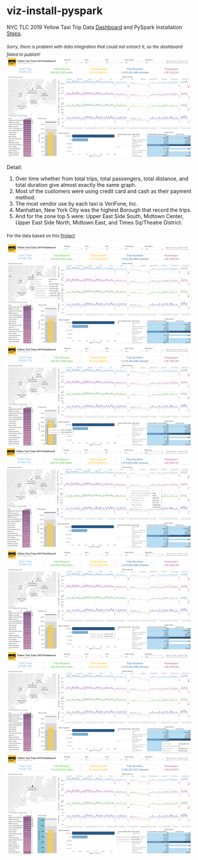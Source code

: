 # viz-install-pyspark
NYC TLC 2019 Yellow Taxi Trip Data [Dashboard](https://github.com/zeenfts/viz-install-pyspark/blob/main/yellow-taxi-dashboard-nyc-tlc.twb) and PySpark Installation [Steps](https://github.com/zeenfts/viz-install-pyspark/tree/main/.img_ss).

*<sub>Sorry, there is problem with data integration that could not extract it, so the dashboard failed to publish!</sub>*
![dashboard_nyc](https://github.com/zeenfts/viz-install-pyspark/blob/main/.img_ss/929351dashboard1_full.png)

Detail:
1. Over time whether from total trips, total passengers, total distance, and total duration give almost exactly the same graph.
2. Most of the customers were using credit card and cash as their payment method.
3. The most vendor use by each taxi is VeriFone, Inc.
4. Manhattan, New York City was the highest Borough that record the trips.
5. And for the zone top 5 were: Upper East Side South, Midtown Center, Upper East Side North, Midtown East, and Times Sq/Theatre District.

<sub>For the data based on this [Project](https://github.com/zeenfts/dbt-yellow19-bq)</sub>

![dashboard_nyc](https://github.com/zeenfts/viz-install-pyspark/blob/main/.img_ss/929352dashboard2_full.png)
![dashboard_nyc](https://github.com/zeenfts/viz-install-pyspark/blob/main/.img_ss/929353dashboard3_full.png)
![dashboard_nyc](https://github.com/zeenfts/viz-install-pyspark/blob/main/.img_ss/929354dashboard4_full.png)
![dashboard_nyc](https://github.com/zeenfts/viz-install-pyspark/blob/main/.img_ss/929355dashboard5_full.png)
![dashboard_nyc](https://github.com/zeenfts/viz-install-pyspark/blob/main/.img_ss/929356dashboard6_full.png)
![dashboard_nyc](https://github.com/zeenfts/viz-install-pyspark/blob/main/.img_ss/929357dashboard7_full.png)